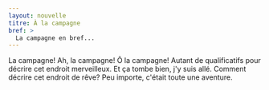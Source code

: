 ```yaml
---
layout: nouvelle
titre: À la campagne
bref: >
  La campagne en bref...
---
```

La campagne! Ah, la campagne! Ô la campagne! Autant de qualificatifs pour décrire cet endroit merveilleux. Et ça tombe bien, j'y suis allé. Comment décrire cet endroit de rêve? Peu importe, c'était toute une aventure.
